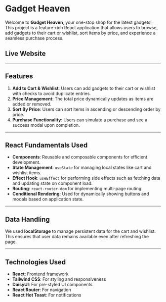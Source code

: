 # Gadget Heaven

Welcome to **Gadget Heaven**, your one-stop shop for the latest gadgets! This project is a feature-rich React application that allows users to browse, add gadgets to their cart or wishlist, sort items by price, and experience a seamless purchase process.

## Live Website
[](#)

---

## Features
1. **Add to Cart & Wishlist**: Users can add gadgets to their cart or wishlist with checks to avoid duplicate entries.
2. **Price Management**: The total price dynamically updates as items are added or removed.
3. **Sort By Price**: Users can sort items in ascending or descending order by price.
4. **Purchase Functionality**: Users can simulate a purchase and see a success modal upon completion.

---

## React Fundamentals Used
- **Components**: Reusable and composable components for efficient development.
- **State Management**: `useState` for managing local states like cart and wishlist items.
- **Effect Hook**: `useEffect` for performing side effects such as fetching data and updating state on component load.
- **Routing**: `react-router-dom` for implementing multi-page routing.
- **Conditional Rendering**: Used for dynamically showing buttons and modals based on application state.

---

## Data Handling
We used **localStorage** to manage persistent data for the cart and wishlist. This ensures that user data remains available even after refreshing the page.

---

## Technologies Used
- **React**: Frontend framework
- **Tailwind CSS**: For styling and responsiveness
- **DaisyUI**: For pre-styled UI components
- **React Router**: For navigation
- **React Hot Toast**: For notifications